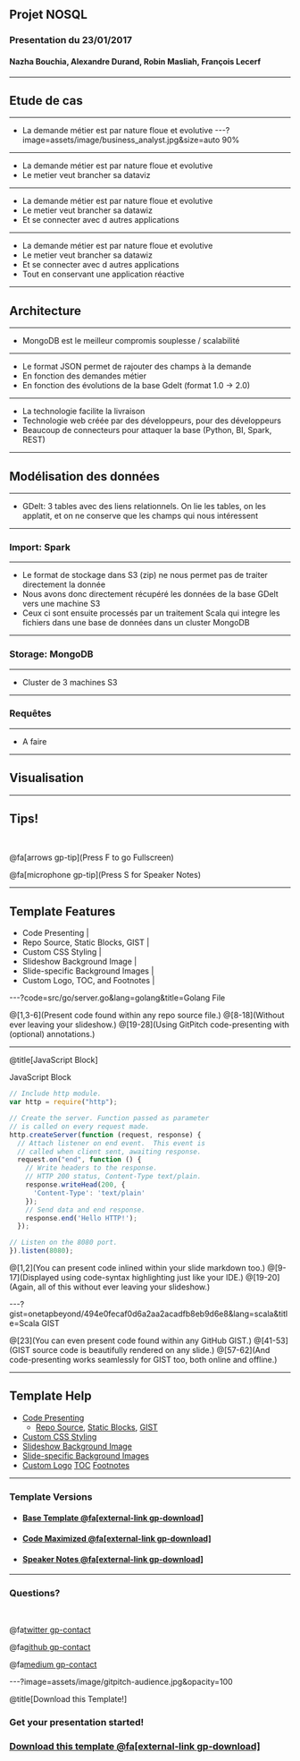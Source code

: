 ## Projet NOSQL

### Presentation du 23/01/2017
#### Nazha Bouchia, Alexandre Durand, Robin Masliah, François Lecerf

---
## Etude de cas
---
- La demande métier est par nature floue et evolutive
---?image=assets/image/business_analyst.jpg&size=auto 90%
---
- La demande métier est par nature floue et evolutive
- Le metier veut brancher sa dataviz
---
- La demande métier est par nature floue et evolutive
- Le metier veut brancher sa datawiz
- Et se connecter avec d autres applications
---
- La demande métier est par nature floue et evolutive
- Le metier veut brancher sa datawiz
- Et se connecter avec d autres applications
- Tout en conservant une application réactive
---
## Architecture
---
- MongoDB est le meilleur compromis souplesse / scalabilité
---
- Le format JSON permet de rajouter des champs à la demande
 - En fonction des demandes métier
 - En fonction des évolutions de la base Gdelt (format 1.0 -> 2.0)
---
- La technologie facilite la livraison
 - Technologie web créée par des développeurs, pour des développeurs
 - Beaucoup de connecteurs pour attaquer la base (Python, BI, Spark, REST)
---
## Modélisation des données
---
- GDelt: 3 tables avec des liens relationnels. On lie les tables, on les applatit, et on ne conserve que les champs qui nous intéressent
---
### Import: Spark
---
- Le format de stockage dans S3 (zip) ne nous permet pas de traiter directement la donnée
- Nous avons donc directement récupéré les données de la base GDelt vers une machine S3
- Ceux ci sont ensuite processés par un traitement Scala qui integre les fichiers dans une base de données dans un cluster MongoDB
---
### Storage: MongoDB
---
- Cluster de 3 machines S3
---
### Requêtes
---
- A faire
---
## Visualisation

---

## Tips!

<br>

@fa[arrows gp-tip](Press F to go Fullscreen)

@fa[microphone gp-tip](Press S for Speaker Notes)

---

## Template Features

- Code Presenting |
- Repo Source, Static Blocks, GIST |
- Custom CSS Styling |
- Slideshow Background Image |
- Slide-specific Background Images |
- Custom Logo, TOC, and Footnotes |

---?code=src/go/server.go&lang=golang&title=Golang File

@[1,3-6](Present code found within any repo source file.)
@[8-18](Without ever leaving your slideshow.)
@[19-28](Using GitPitch code-presenting with (optional) annotations.)

---

@title[JavaScript Block]

<p><span class="slide-title">JavaScript Block</span></p>

```javascript
// Include http module.
var http = require("http");

// Create the server. Function passed as parameter
// is called on every request made.
http.createServer(function (request, response) {
  // Attach listener on end event.  This event is
  // called when client sent, awaiting response.
  request.on("end", function () {
    // Write headers to the response.
    // HTTP 200 status, Content-Type text/plain.
    response.writeHead(200, {
      'Content-Type': 'text/plain'
    });
    // Send data and end response.
    response.end('Hello HTTP!');
  });

// Listen on the 8080 port.
}).listen(8080);
```

@[1,2](You can present code inlined within your slide markdown too.)
@[9-17](Displayed using code-syntax highlighting just like your IDE.)
@[19-20](Again, all of this without ever leaving your slideshow.)

---?gist=onetapbeyond/494e0fecaf0d6a2aa2acadfb8eb9d6e8&lang=scala&title=Scala GIST

@[23](You can even present code found within any GitHub GIST.)
@[41-53](GIST source code is beautifully rendered on any slide.)
@[57-62](And code-presenting works seamlessly for GIST too, both online and offline.)

---

## Template Help

- [Code Presenting](https://github.com/gitpitch/gitpitch/wiki/Code-Presenting)
  + [Repo Source](https://github.com/gitpitch/gitpitch/wiki/Code-Delimiter-Slides), [Static Blocks](https://github.com/gitpitch/gitpitch/wiki/Code-Slides), [GIST](https://github.com/gitpitch/gitpitch/wiki/GIST-Slides) 
- [Custom CSS Styling](https://github.com/gitpitch/gitpitch/wiki/Slideshow-Custom-CSS)
- [Slideshow Background Image](https://github.com/gitpitch/gitpitch/wiki/Background-Setting)
- [Slide-specific Background Images](https://github.com/gitpitch/gitpitch/wiki/Image-Slides#background)
- [Custom Logo](https://github.com/gitpitch/gitpitch/wiki/Logo-Setting) [TOC](https://github.com/gitpitch/gitpitch/wiki/Table-of-Contents) [Footnotes](https://github.com/gitpitch/gitpitch/wiki/Footnote-Setting)

---

### Template Versions

- #### [Base Template  @fa[external-link gp-download]](https://gitpitch.com/gitpitch/templates/black)
- #### [Code Maximized @fa[external-link gp-download]](https://gitpitch.com/gitpitch/templates/black?p=codemax)
- #### [Speaker Notes @fa[external-link gp-download]](https://gitpitch.com/gitpitch/templates/black?p=speaker)

---

### Questions?

<br>

@fa[twitter gp-contact](@gitpitch)

@fa[github gp-contact](gitpitch)

@fa[medium gp-contact](@gitpitch)

---?image=assets/image/gitpitch-audience.jpg&opacity=100

@title[Download this Template!]

### Get your presentation started!
### [Download this template @fa[external-link gp-download]](https://gitpitch.com/template/download/black)

